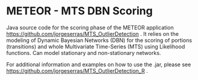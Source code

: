 # METEOR - MTS DBN Scoring

Java source code for the scoring phase of the METEOR application https://github.com/jorgeserras/MTS_OutlierDetection . It relies on the modeling of Dynamic Bayesian Networks (DBN) for the scoring of portions (transitions) and whole Multivariate Time-Series (MTS) using Likelihood functions. Can model stationary and non-stationary networks.

For additional information and examples on how to use the .jar, please see https://github.com/jorgeserras/MTS_OutlierDetection_R .

